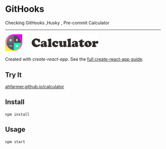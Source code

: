 # GitHooks

Checking GitHooks ,Husky , Pre-commit
Calculator

---

<img src="Logotype primary.png" width="60%" height="60%" />

Created with _create-react-app_. See the [full create-react-app guide](https://github.com/facebookincubator/create-react-app/blob/master/packages/react-scripts/template/README.md).

## Try It

[ahfarmer.github.io/calculator](https://ahfarmer.github.io/calculator/)

## Install

`npm install`

## Usage

`npm start`
